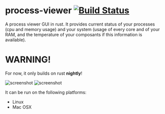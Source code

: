 # process-viewer [![Build Status](https://travis-ci.org/GuillaumeGomez/process-viewer.png?branch=master)](https://travis-ci.org/GuillaumeGomez/process-viewer)
A process viewer GUI in rust. It provides current status of your processes (cpu and memory usage) and your system (usage of every core and of your RAM, and the temperature of your composants if this information is available).

# WARNING!

For now, it only builds on rust __nightly__!

![screenshot](http://guillaume-gomez.fr/image/screen1.png)
![screenshot](http://guillaume-gomez.fr/image/screen2.png)

It can be run on the following platforms:

 * Linux
 * Mac OSX
